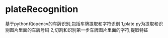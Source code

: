# plateRecognition
基于python和opencv的车牌识别,包括车牌提取和字符识别
1,plate.py为提取和识别图片里面的车牌号码
2,切割和识别第一步车牌图片里面的字符,提取特征
